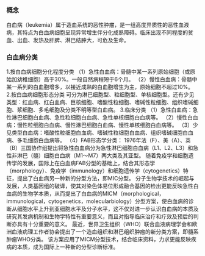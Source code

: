 ## 


### 概念
白血病（leukemia）属于造血系统的恶性肿瘤，是一组高度异质性的恶性血液病，其特点为白血病细胞呈现异常增生伴分化成熟障碍。临床出现不同程度的贫血、出血、发热及肝脾、淋巴结肿大，可危及生命。

### 白血病分类
1.按白血病细胞分化程度分类
（1）急性白血病：骨髓中某一系列原始细胞（或原始加幼稚细胞）高于30%。一般自然病程短于6个月。
（2）慢性白血病：骨髓中某一系列的白血胞增多，以接近成熟的白血胞增生为主，原始细胞不超过10%。
2.按白血病细胞形态分类
可分为淋巴细胞型、粒细胞型、单核细胞型。还有少见类型：红血病、红白血病、巨核细胞、嗜酸性粒细胞、嗜碱性粒细胞、组织嗜碱细胞、浆细胞、多毛细胞及分类不明等型白血病。
3.临床分类
（1）急性白血病：急性淋巴细胞白血病、急性粒细胞白血病、急性单核细胞白血病等。
（2）慢性白血病：慢性粒细胞白血病、慢性淋巴细胞白血病、慢性单核细胞白血病等。
（3）少见类型白血病：嗜酸性粒细胞白血病、嗜碱性粒细胞白血病、组织嗜碱细胞白血病、多毛细胞白血病等。
（4）FAB形态学分类：
1976年法（F）、美（A）、英（B）三国协作组提出将急性白血病分为急性淋巴细胞白血病（L1、L2、L3）和急性非淋巴（髓）细胞白血病（M1～M7）两大类及其亚型。
随着免疫学和细胞遗传学的发展，国际上在白血病FAB分型的基础上，结合其形态学（morphology）、免疫学（immunology）和细胞遗传学（cytogenetics）特征，提出了白血病另一种新的分型方法，即MIC分型。
分子生物学技术的崛起与发展，人类基因组的破译，使其对染色体易位形成融合基因的检出更能反映急性白血病的生物学本质，从而提出了白血病的MICM（morphological，immunological，cytogenetics，molecularbiology）分型方案，使白血病的诊断从细胞水平上升到亚细胞水平及分子水平，这不仅对进一步认识白血病的本质及研究其发病机制和生物学特性有重要意义，而且对指导临床治疗和疗效及预后的判断亦具有十分重要的意义。
最近，世界卫生组织（WHO）联合血液病理学会和欧洲血液病理工作者协会提出了一个造血组织和淋巴组织肿瘤的新分类方案，即髓系肿瘤WHO分类。
该方案应用了MICM分型技术，结合临床资料，力求更能反映疾病的本质，成为国际上一种新的分型诊断标准。
